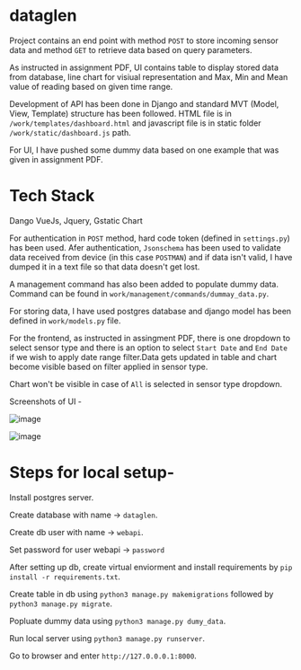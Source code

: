 # dataglen
Project contains an end point with method `POST` to store incoming sensor data and method `GET` to retrieve data based on query
parameters.

As instructed in assignment PDF, UI contains table to display stored data from database, line chart for visiual representation and
Max, Min and Mean value of reading based on given time range.

Development of API has been done in Django and standard MVT (Model, View, Template) structure has been followed. HTML file is in
`/work/templates/dashboard.html` and javascript file is in static folder `/work/static/dashboard.js` path.

For UI, I have pushed some dummy data based on one example that was given in assignment PDF.

# Tech Stack
Dango
VueJs, Jquery, Gstatic Chart


For authentication in `POST` method, hard code token (defined in `settings.py`) has been used. Afer authentication, `Jsonschema` has
been used to validate data received from device (in this case `POSTMAN`) and if data isn't valid, I have dumped it in a text file
so that data doesn't get lost.

A management command has also been added to populate dummy data. Command can be found in `work/management/commands/dummay_data.py`.


For storing data, I have used postgres database and django model has been defined in `work/models.py` file. 

For the frontend, as instructed in assingment PDF, there is one dropdown to select sensor type and there is an option to select
`Start Date` and `End Date` if we wish to apply date range filter.Data gets updated in table and chart become visible based
on filter applied in sensor type.

Chart won't be visible in case of `All` is selected in sensor type dropdown.

Screenshots of UI -

![image](https://user-images.githubusercontent.com/10773085/79552089-30d7ac80-80b8-11ea-99cb-f24261598588.png)

![image](https://user-images.githubusercontent.com/10773085/79552773-1d791100-80b9-11ea-94d5-d341476a7922.png)


# Steps for local setup-

Install postgres server.

Create database with name -> `dataglen`.

Create db user with name -> `webapi`.

Set password for user webapi -> `password` 

After setting up db, create virtual enviorment and install requirements by `pip install -r requirements.txt`.

Create table in db using `python3 manage.py makemigrations` followed by `python3 manage.py migrate`.

Popluate dummy data using `python3 manage.py dumy_data`.

Run local server using `python3 manage.py runserver`.

Go to browser and enter `http://127.0.0.0.1:8000`.


